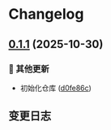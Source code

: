 # Changelog

## [0.1.1](https://github.com/CandriaJS/karin-plugin-git/compare/v0.1.0...v0.1.1) (2025-10-30)


### 🔧 其他更新

* 初始化仓库 ([d0fe86c](https://github.com/CandriaJS/karin-plugin-git/commit/d0fe86c8e50440088e7ac55c5766889c89b770d9))

## 变更日志
